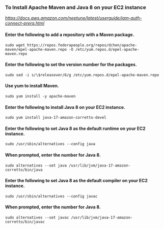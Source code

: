 
### To Install Apache Maven and Java 8 on your EC2 instance
<em>https://docs.aws.amazon.com/neptune/latest/userguide/iam-auth-connect-prerq.html</em>

#### Enter the following to add a repository with a Maven package.
```
sudo wget https://repos.fedorapeople.org/repos/dchen/apache-maven/epel-apache-maven.repo -O /etc/yum.repos.d/epel-apache-maven.repo
```
#### Enter the following to set the version number for the packages.
```
sudo sed -i s/\$releasever/6/g /etc/yum.repos.d/epel-apache-maven.repo
```
#### Use yum to install Maven.
```
sudo yum install -y apache-maven
```
#### Enter the following to install Java 8 on your EC2 instance.
```
sudo yum install java-17-amazon-corretto-devel
```
#### Enter the following to set Java 8 as the default runtime on your EC2 instance.
```
sudo /usr/sbin/alternatives --config java
```
#### When prompted, enter the number for Java 8.
```
sudo alternatives --set java /usr/lib/jvm/java-17-amazon-corretto/bin/java
```

#### Enter the following to set Java 8 as the default compiler on your EC2 instance.
```
sudo /usr/sbin/alternatives --config javac
```
#### When prompted, enter the number for Java 8.
```
sudo alternatives --set javac /usr/lib/jvm/java-17-amazon-corretto/bin/javac
```
